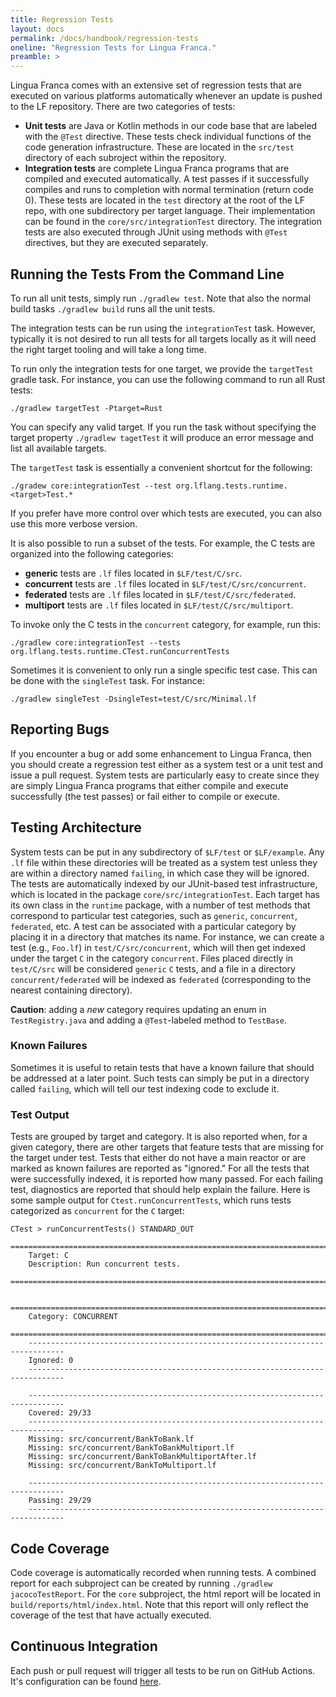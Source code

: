 ```yaml
---
title: Regression Tests
layout: docs
permalink: /docs/handbook/regression-tests
oneline: "Regression Tests for Lingua Franca."
preamble: >
---
```


Lingua Franca comes with an extensive set of regression tests that are executed on various platforms automatically whenever an update is pushed to the LF repository. There are two categories of tests:

- **Unit tests** are Java or Kotlin methods in our code base that are labeled with the `@Test` directive. These tests check individual functions of the code generation infrastructure. These are located in the `src/test` directory of each subroject within the repository.
- **Integration tests** are complete Lingua Franca programs that are compiled and executed automatically. A test passes if it successfully compiles and runs to completion with normal termination (return code 0). These tests are located in the `test` directory at the root of the LF repo, with one subdirectory per target language.
Their implementation can be found in the `core/src/integrationTest` directory.
The integration tests are also executed through JUnit using methods with `@Test` directives, but they are executed separately.

## Running the Tests From the Command Line

To run all unit tests, simply run `./gradlew test`. Note that also the normal build tasks `./gradlew build` runs all the unit tests.


The integration tests can be run using the `integrationTest` task. However, typically it is not desired to run all tests for all targets locally as it will need the right target tooling and will take a long time.

To run only the integration tests for one target, we provide the `targetTest` gradle task. For instance, you can use the following command to run all Rust tests:
```
./gradlew targetTest -Ptarget=Rust
```
You can specify any valid target. If you run the task without specifying the target property `./gradlew tagetTest` it will produce an error message and list all available targets.


The `targetTest` task is essentially a convenient shortcut for the following:
```
./gradew core:integrationTest --test org.lflang.tests.runtime.<target>Test.*
```
If you prefer have more control over which tests are executed, you can also use this more verbose version.

It is also possible to run a subset of the tests. For example, the C tests are organized into the following categories:

* **generic** tests are `.lf` files located in `$LF/test/C/src`.
* **concurrent** tests are `.lf` files located in `$LF/test/C/src/concurrent`.
* **federated** tests are `.lf` files located in `$LF/test/C/src/federated`.
* **multiport** tests are `.lf` files located in `$LF/test/C/src/multiport`.

To invoke only the C tests in the `concurrent` category, for example, run this:
```
./gradlew core:integrationTest --tests org.lflang.tests.runtime.CTest.runConcurrentTests
```

Sometimes it is convenient to only run a single specific test case. This can be done with the `singleTest` task. For instance:
```
./gradlew singleTest -DsingleTest=test/C/src/Minimal.lf
```

## Reporting Bugs

If you encounter a bug or add some enhancement to Lingua Franca, then you should create a regression test either as a system test or a unit test and issue a pull request. System tests are particularly easy to create since they are simply Lingua Franca programs that either compile and execute successfully (the test passes) or fail either to compile or execute.

## Testing Architecture

System tests can be put in any subdirectory of `$LF/test` or `$LF/example`.
Any `.lf` file within these directories will be treated as a system test unless they are within a directory named `failing`, in which case they will be ignored.
The tests are automatically indexed by our JUnit-based test infrastructure, which is located in the package `core/src/integrationTest`. Each target has its own class in the `runtime` package, with a number of test methods that correspond to particular test categories, such as `generic`, `concurrent`, `federated`, etc. A test can be associated with a particular category by placing it in a directory that matches its name. For instance, we can create a test (e.g., `Foo.lf`) in `test/C/src/concurrent`, which will then get indexed under the target `C` in the category `concurrent`. Files placed directly in `test/C/src` will be considered `generic` `C` tests, and a file in a directory `concurrent/federated` will be indexed as `federated` (corresponding to the nearest containing directory).

**Caution**: adding a _new_ category requires updating an enum in `TestRegistry.java` and adding a `@Test`-labeled method to `TestBase`.

### Known Failures

Sometimes it is useful to retain tests that have a known failure that should be addressed at a later point. Such tests can simply be put in a directory called `failing`, which will tell our test indexing code to exclude it.

### Test Output

Tests are grouped by target and category. It is also reported when, for a given category, there are other targets that feature tests that are missing for the target under test. Tests that either do not have a main reactor or are marked as known failures are reported as "ignored." For all the tests that were successfully indexed, it is reported how many passed. For each failing test, diagnostics are reported that should help explain the failure. Here is some sample output for `Ctest.runConcurrentTests`, which runs tests categorized as `concurrent` for the `C` target:

```
CTest > runConcurrentTests() STANDARD_OUT
    ==============================================================================
    Target: C
    Description: Run concurrent tests.
    ==============================================================================

    ==============================================================================
    Category: CONCURRENT
    ==============================================================================
    ------------------------------------------------------------------------------
    Ignored: 0
    ------------------------------------------------------------------------------

    ------------------------------------------------------------------------------
    Covered: 29/33
    ------------------------------------------------------------------------------
    Missing: src/concurrent/BankToBank.lf
    Missing: src/concurrent/BankToBankMultiport.lf
    Missing: src/concurrent/BankToBankMultiportAfter.lf
    Missing: src/concurrent/BankToMultiport.lf

    ------------------------------------------------------------------------------
    Passing: 29/29
    ------------------------------------------------------------------------------

```

## Code Coverage

Code coverage is automatically recorded when running tests.
A combined report for each subproject can be created by running `./gradlew jacocoTestReport`.
For the `core` subproject, the html report will be located in `build/reports/html/index.html`.
Note that this report will only reflect the coverage of the test that have actually executed.

## Continuous Integration

Each push or pull request will trigger all tests to be run on GitHub Actions. It's configuration can be found [here](https://github.com/lf-lang/lingua-franca/tree/master/.github/workflows).
